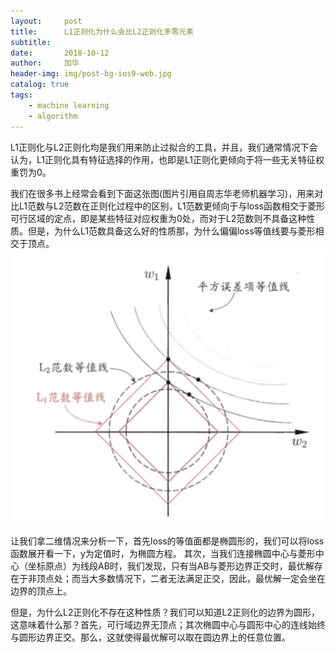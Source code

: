 ```yaml
---
layout:     post
title:      L1正则化为什么会比L2正则化多零元素
subtitle:   
date:       2018-10-12
author:     加华
header-img: img/post-bg-ios9-web.jpg
catalog: true
tags:
    - machine learning
    - algorithm
---
```

L1正则化与L2正则化均是我们用来防止过拟合的工具，并且，我们通常情况下会认为，L1正则化具有特征选择的作用，也即是L1正则化更倾向于将一些无关特征权重罚为0。

我们在很多书上经常会看到下面这张图(图片引用自周志华老师机器学习)，用来对比L1范数与L2范数在正则化过程中的区别，L1范数更倾向于与loss函数相交于菱形可行区域的定点，即是某些特征对应权重为0处，而对于L2范数则不具备这种性质。但是，为什么L1范数具备这么好的性质那，为什么偏偏loss等值线要与菱形相交于顶点。
![](/img/l1_norm_vs_l2_norm.jpg)

让我们拿二维情况来分析一下，首先loss的等值面都是椭圆形的，我们可以将loss函数展开看一下，y为定值时，为椭圆方程。
其次，当我们连接椭圆中心与菱形中心（坐标原点）为线段AB时，我们发现，只有当AB与菱形边界正交时，最优解存在于非顶点处；而当大多数情况下，二者无法满足正交，因此，最优解一定会坐在边界的顶点上。

但是，为什么L2正则化不存在这种性质？我们可以知道L2正则化的边界为圆形，这意味着什么那？首先，可行域边界无顶点；其次椭圆中心与圆形中心的连线始终与圆形边界正交。那么，这就使得最优解可以取在圆边界上的任意位置。